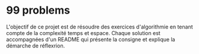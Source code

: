 # 99 problems

L'objectif de ce projet est de résoudre des exercices d'algorithmie en tenant compte de la complexité temps et espace.
Chaque solution est accompagnées d'un README qui présente la consigne et explique la démarche de réflexrion.

